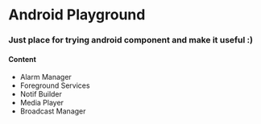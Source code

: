 # Android Playground

### Just place for trying android component and make it useful :)

#### Content
- Alarm Manager
- Foreground Services
- Notif Builder
- Media Player
- Broadcast Manager
